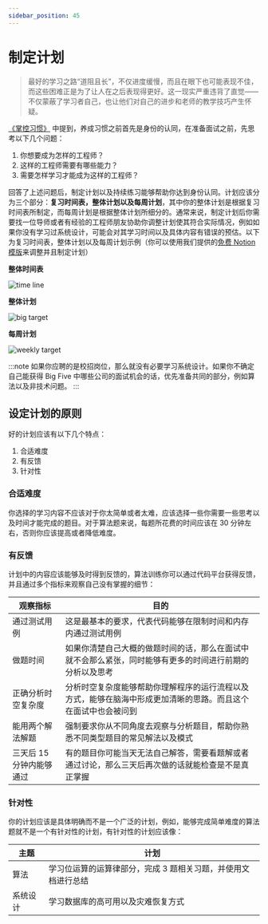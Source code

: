 ```yaml
---
sidebar_position: 45
---
```



# 制定计划

> 最好的学习之路“道阻且长”，不仅进度缓慢，而且在眼下也可能表现不佳，而这些困难正是为了让人在之后表现得更好。这一现实严重违背了直觉——不仅蒙蔽了学习者自己，也让他们对自己的进步和老师的教学技巧产生怀疑。

[《掌控习惯》](https://book.douban.com/subject/34326931/) 中提到，养成习惯之前首先是身份的认同，在准备面试之前，先思考以下几个问题：

1. 你想要成为怎样的工程师？
2. 这样的工程师需要有哪些能力？
3. 需要怎样学习才能成为这样的工程师？

回答了上述问题后，制定计划以及持续练习能够帮助你达到身份认同。计划应该分为三个部分：**复习时间表，整体计划以及每周计划**，其中你的整体计划是根据复习时间表所制定，而每周计划是根据整体计划所细分的。通常来说，制定计划后你需要找一位导师或者有经验的工程师朋友协助你调整计划使其符合实际情况，例如如果你没有学习过系统设计，可能会对其学习时间以及具体内容有错误的预估。以下为复习时间表，整体计划以及每周计划示例（你可以使用我们提供的[免费 Notion 模版](https://striped-galliform-f8d.notion.site/a7da66ab355b4aa6bfb2700d903726c8)来调整并且制定计划）


**整体时间表**

![time line](/img/analyze/time-line.jpg)

**整体计划**

![big target](/img/analyze/big-target.jpg)

**每周计划**

![weekly target](/img/analyze/weekly-target.jpg)


:::note
如果你应聘的是校招岗位，那么就没有必要学习系统设计。如果你不确定自己能获得 Big Five 中哪些公司的面试机会的话，优先准备共同的部分，例如算法以及非技术问题。
:::

## 设定计划的原则

好的计划应该有以下几个特点：

1. 合适难度
2. 有反馈
3. 针对性

### 合适难度
你选择的学习内容不应该对于你太简单或者太难，应该选择一些你需要一些思考以及时间才能完成的题目。对于算法题来说，每题所花费的时间应该在 30 分钟左右，否则你应该提高或者降低难度。

### 有反馈
计划中的内容应该能够及时得到反馈的，算法训练你可以通过代码平台获得反馈，并且通过多个指标来观察自己没有掌握的细节：

| 观察指标          | 目的                |
| -----------       | -------                        |
| 通过测试用例      | 这是最基本的要求，代表代码能够在限制时间和内存内通过测试用例|
| 做题时间          | 如果你清楚自己大概的做题时间的话，那么在面试中就不会那么紧张，同时能够有更多的时间进行前期的分析以及思考    |
| 正确分析时空复杂度| 分析时空复杂度能够帮助你理解程序的运行流程以及方式，能够在脑海中形成更加清晰的思路。而且这个在面试中也会被问到    |
| 能用两个解法解题| 强制要求你从不同角度去观察与分析题目，帮助你熟悉不同类型题目的常见解法以及模式    |
| 三天后 15 分钟内能够通过| 有的题目你可能当天无法自己解答，需要看题解或者通过讨论，那么三天后再次做的话就能检查是不是真正掌握    |

### 针对性
你的计划应该是具体明确而不是一个广泛的计划，例如，能够完成简单难度的算法题就不是一个有针对性的计划，有针对性的计划应该像：

| 主题        | 计划 | 
| ----------- | -------  |
| 算法        | 学习位运算的运算律部分，完成 3 题相关习题，并使用文档进行总结 |
| 系统设计    | 学习数据库的高可用以及灾难恢复方式 |
